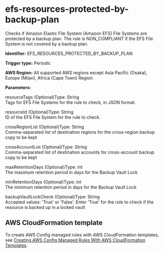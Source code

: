 # efs\-resources\-protected\-by\-backup\-plan<a name="efs-resources-protected-by-backup-plan"></a>

Checks if Amazon Elastic File System \(Amazon EFS\) File Systems are protected by a backup plan\. The rule is NON\_COMPLIANT if the EFS File System is not covered by a backup plan\. 

**Identifier:** EFS\_RESOURCES\_PROTECTED\_BY\_BACKUP\_PLAN

**Trigger type:** Periodic

**AWS Region:** All supported AWS regions except Asia Pacific \(Osaka\), Europe \(Milan\), Africa \(Cape Town\) Region

**Parameters:**

resourceTags \(Optional\)Type: String  
Tags for EFS File Systems for the rule to check, in JSON format\.

resourceId \(Optional\)Type: String  
ID of the EFS File System for the rule to check\.

crossRegionList \(Optional\)Type: String  
Comma\-separated list of destination regions for the cross\-region backup copy to be kept

crossAccountList \(Optional\)Type: String  
Comma\-separated list of destination accounts for cross\-account backup copy to be kept

maxRetentionDays \(Optional\)Type: int  
The maximum retention period in days for the Backup Vault Lock

minRetentionDays \(Optional\)Type: int  
The minimum retention period in days for the Backup Vault Lock

backupVaultLockCheck \(Optional\)Type: String  
Accepted values: 'True' or 'False'\. Enter 'True' for the rule to check if the resource is backed up in a locked vault

## AWS CloudFormation template<a name="w76aac11c31c17b7d227c15"></a>

To create AWS Config managed rules with AWS CloudFormation templates, see [Creating AWS Config Managed Rules With AWS CloudFormation Templates](aws-config-managed-rules-cloudformation-templates.md)\.